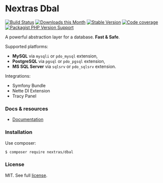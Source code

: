 Nextras Dbal
============

[![Build Status](https://img.shields.io/github/workflow/status/nextras/dbal/Build/main?logo=github)](https://github.com/nextras/dbal/actions?query=workflow%3ABuild+branch%3Amain)
[![Downloads this Month](https://img.shields.io/packagist/dm/nextras/dbal.svg?style=flat)](https://packagist.org/packages/nextras/dbal)
[![Stable Version](https://img.shields.io/packagist/v/nextras/dbal.svg?style=flat)](https://packagist.org/packages/nextras/dbal)
[![Code coverage](https://img.shields.io/coveralls/nextras/dbal.svg?style=flat)](https://coveralls.io/r/nextras/dbal)
[![Packagist PHP Version Support](https://img.shields.io/packagist/php-v/nextras/dbal)](https://packagist.org/packages/nextras/dbal)

A powerful abstraction layer for a database. **Fast & Safe**.

Supported platforms:
- **MySQL** via `mysqli` or `pdo_mysql` extension,
- **PostgreSQL** via `pgsql` or `pdo_pgsql` extension,
- **MS SQL Server** via `sqlsrv` or `pdo_sqlsrv` extension.

Integrations:
- Symfony Bundle
- Nette DI Extension
- Tracy Panel

### Docs & resources

- [Documentation](https://nextras.org/dbal/docs)

### Installation

Use composer:

```bash
$ composer require nextras/dbal
```

### License

MIT. See full [license](license.md).
